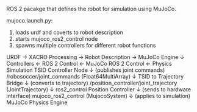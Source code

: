 ROS 2 pacakge that defines the robot for simulation using MuJoCo. 

mujoco.launch.py:
1. loads urdf and coverts to robot description
2. starts mujoco_ros2_control node
3. spawns multiple controllers for different robot functions

URDF → XACRO Processing → Robot Description → MuJoCo Engine
                                                    ↓
Controllers ← ROS 2 Control ← MuJoCo ROS 2 Control ← Physics Simulation
TSID Controller Node
    ↓ (publishes joint commands)
/robosoccer/joint_commands (Float64MultiArray)
    ↓
TSID to Trajectory Bridge
    ↓ (converts to trajectory)
/position_controller/joint_trajectory (JointTrajectory)
    ↓
ros2_control Position Controller
    ↓ (sends to hardware interface)
mujoco_ros2_control (MujocoSystem)
    ↓ (applies to simulation)
MuJoCo Physics Engine